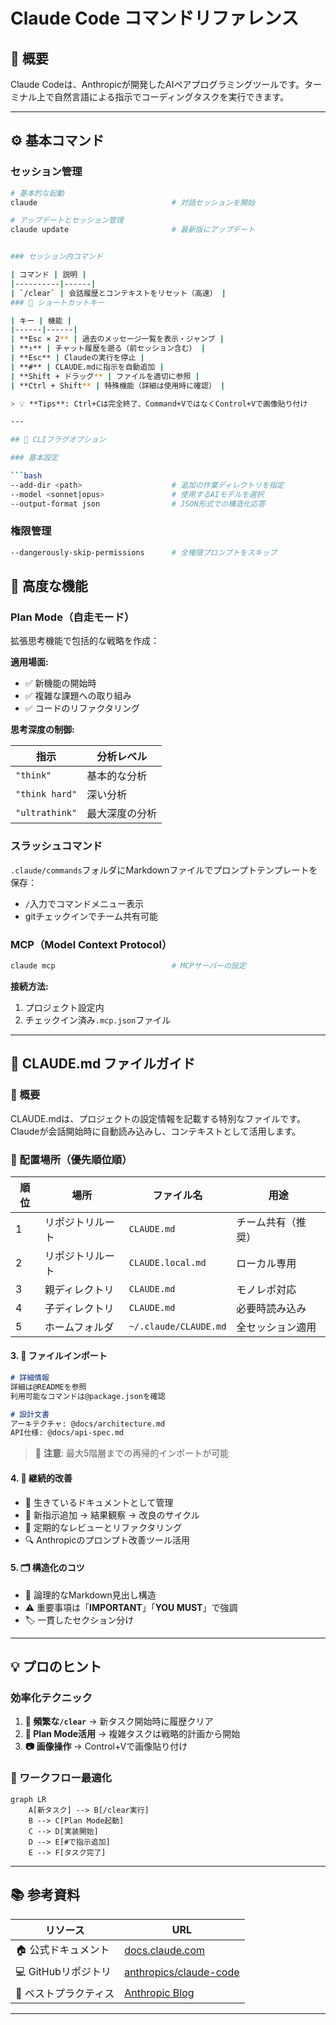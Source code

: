 # Claude Code コマンドリファレンス

## 🚀 概要

Claude Codeは、Anthropicが開発したAIペアプログラミングツールです。ターミナル上で自然言語による指示でコーディングタスクを実行できます。


---

## ⚙️ 基本コマンド

### セッション管理

```bash
# 基本的な起動
claude                              # 対話セッションを開始

# アップデートとセッション管理
claude update                       # 最新版にアップデート


### セッション内コマンド

| コマンド | 説明 |
|----------|------|
| `/clear` | 会話履歴とコンテキストをリセット（高速） |
### 🎯 ショートカットキー

| キー | 機能 |
|------|------|
| **Esc × 2** | 過去のメッセージ一覧を表示・ジャンプ |
| **↑** | チャット履歴を遡る（前セッション含む） |
| **Esc** | Claudeの実行を停止 |
| **#** | CLAUDE.mdに指示を自動追加 |
| **Shift + ドラッグ** | ファイルを適切に参照 |
| **Ctrl + Shift** | 特殊機能（詳細は使用時に確認） |

> 💡 **Tips**: Ctrl+Cは完全終了、Command+VではなくControl+Vで画像貼り付け

---

## 🔧 CLIフラグオプション

### 基本設定

```bash
--add-dir <path>                    # 追加の作業ディレクトリを指定
--model <sonnet|opus>               # 使用するAIモデルを選択
--output-format json                # JSON形式での構造化応答
```

### 権限管理

```bash
--dangerously-skip-permissions      # 全権限プロンプトをスキップ
```



## 🧠 高度な機能

### Plan Mode（自走モード）

拡張思考機能で包括的な戦略を作成：

**適用場面:**
- ✅ 新機能の開始時
- ✅ 複雑な課題への取り組み
- ✅ コードのリファクタリング

**思考深度の制御:**

| 指示 | 分析レベル |
|------|------------|
| `"think"` | 基本的な分析 |
| `"think hard"` | 深い分析 |
| `"ultrathink"` | 最大深度の分析 |

### スラッシュコマンド

`.claude/commands`フォルダにMarkdownファイルでプロンプトテンプレートを保存：

- `/`入力でコマンドメニュー表示
- gitチェックインでチーム共有可能

### MCP（Model Context Protocol）

```bash
claude mcp                          # MCPサーバーの設定
```

**接続方法:**
1. プロジェクト設定内
2. チェックイン済み`.mcp.json`ファイル

---

## 📄 CLAUDE.md ファイルガイド

### 📍 概要

CLAUDE.mdは、プロジェクトの設定情報を記載する特別なファイルです。Claudeが会話開始時に自動読み込みし、コンテキストとして活用します。

### 📂 配置場所（優先順位順）

| 順位 | 場所 | ファイル名 | 用途 |
|------|------|------------|------|
| 1 | リポジトリルート | `CLAUDE.md` | チーム共有（推奨） |
| 2 | リポジトリルート | `CLAUDE.local.md` | ローカル専用 |
| 3 | 親ディレクトリ | `CLAUDE.md` | モノレポ対応 |
| 4 | 子ディレクトリ | `CLAUDE.md` | 必要時読み込み |
| 5 | ホームフォルダ | `~/.claude/CLAUDE.md` | 全セッション適用 |


#### 3. 🔗 ファイルインポート

```markdown
# 詳細情報
詳細は@READMEを参照
利用可能なコマンドは@package.jsonを確認

# 設計文書
アーキテクチャ: @docs/architecture.md
API仕様: @docs/api-spec.md
```

> 📝 **注意**: 最大5階層までの再帰的インポートが可能

#### 4. 🔄 継続的改善

- 📝 生きているドキュメントとして管理
- 🧪 新指示追加 → 結果観察 → 改良のサイクル
- 📅 定期的なレビューとリファクタリング
- 🔍 Anthropicのプロンプト改善ツール活用

#### 5. 🗂️ 構造化のコツ

- 📑 論理的なMarkdown見出し構造
- ⚠️ 重要事項は「**IMPORTANT**」「**YOU MUST**」で強調
- 🏷️ 一貫したセクション分け

---

## 💡 プロのヒント

### 効率化テクニック

1. **🧹 頻繁な`/clear`** → 新タスク開始時に履歴クリア
2. **🎯 Plan Mode活用** → 複雑タスクは戦略的計画から開始
3. **📷 画像操作** → Control+Vで画像貼り付け

### 🎨 ワークフロー最適化

```mermaid
graph LR
    A[新タスク] --> B[/clear実行]
    B --> C[Plan Mode起動]
    C --> D[実装開始]
    D --> E[#で指示追加]
    E --> F[タスク完了]
```

---

## 📚 参考資料

| リソース | URL |
|----------|-----|
| 🏠 公式ドキュメント | [docs.claude.com](https://docs.claude.com/en/docs/claude-code/cli-reference) |
| 💻 GitHubリポジトリ | [anthropics/claude-code](https://github.com/anthropics/claude-code) |
| 📖 ベストプラクティス | [Anthropic Blog](https://www.anthropic.com/engineering/claude-code-best-practices) |

---
